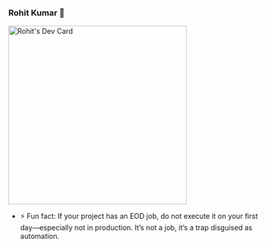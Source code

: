 ### Rohit Kumar 👋
<a href="https://app.daily.dev/rohit47"><img src="https://api.daily.dev/devcards/v2/rTgMUM8FikAQf3H6d4OLU.png?type=default&r=s3s" width="356" alt="Rohit's Dev Card"/></a>

- ⚡ Fun fact: If your project has an EOD job, do not execute it on your first day—especially not in production. It’s not a job, it’s a trap disguised as automation.
  
<!--
**rk173238/rk173238** is a ✨ _special_ ✨ repository because its `README.md` (this file) appears on your GitHub profile.

Here are some ideas to get you started:

- 🔭 I’m currently working on ...
- 🌱 I’m currently learning ...
- 👯 I’m looking to collaborate on ...
- 🤔 I’m looking for help with ...
- 💬 Ask me about ...
- 📫 How to reach me: ...
- 😄 Pronouns: ...

-->
